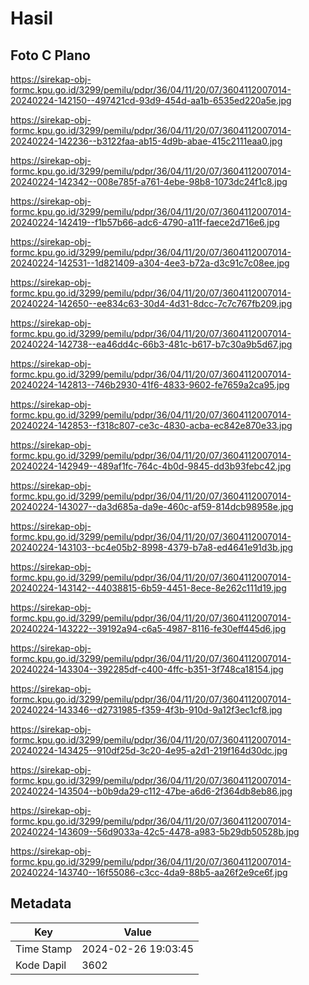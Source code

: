 # Hasil

## Foto C Plano

https://sirekap-obj-formc.kpu.go.id/3299/pemilu/pdpr/36/04/11/20/07/3604112007014-20240224-142150--497421cd-93d9-454d-aa1b-6535ed220a5e.jpg

https://sirekap-obj-formc.kpu.go.id/3299/pemilu/pdpr/36/04/11/20/07/3604112007014-20240224-142236--b3122faa-ab15-4d9b-abae-415c2111eaa0.jpg

https://sirekap-obj-formc.kpu.go.id/3299/pemilu/pdpr/36/04/11/20/07/3604112007014-20240224-142342--008e785f-a761-4ebe-98b8-1073dc24f1c8.jpg

https://sirekap-obj-formc.kpu.go.id/3299/pemilu/pdpr/36/04/11/20/07/3604112007014-20240224-142419--f1b57b66-adc6-4790-a11f-faece2d716e6.jpg

https://sirekap-obj-formc.kpu.go.id/3299/pemilu/pdpr/36/04/11/20/07/3604112007014-20240224-142531--1d821409-a304-4ee3-b72a-d3c91c7c08ee.jpg

https://sirekap-obj-formc.kpu.go.id/3299/pemilu/pdpr/36/04/11/20/07/3604112007014-20240224-142650--ee834c63-30d4-4d31-8dcc-7c7c767fb209.jpg

https://sirekap-obj-formc.kpu.go.id/3299/pemilu/pdpr/36/04/11/20/07/3604112007014-20240224-142738--ea46dd4c-66b3-481c-b617-b7c30a9b5d67.jpg

https://sirekap-obj-formc.kpu.go.id/3299/pemilu/pdpr/36/04/11/20/07/3604112007014-20240224-142813--746b2930-41f6-4833-9602-fe7659a2ca95.jpg

https://sirekap-obj-formc.kpu.go.id/3299/pemilu/pdpr/36/04/11/20/07/3604112007014-20240224-142853--f318c807-ce3c-4830-acba-ec842e870e33.jpg

https://sirekap-obj-formc.kpu.go.id/3299/pemilu/pdpr/36/04/11/20/07/3604112007014-20240224-142949--489af1fc-764c-4b0d-9845-dd3b93febc42.jpg

https://sirekap-obj-formc.kpu.go.id/3299/pemilu/pdpr/36/04/11/20/07/3604112007014-20240224-143027--da3d685a-da9e-460c-af59-814dcb98958e.jpg

https://sirekap-obj-formc.kpu.go.id/3299/pemilu/pdpr/36/04/11/20/07/3604112007014-20240224-143103--bc4e05b2-8998-4379-b7a8-ed4641e91d3b.jpg

https://sirekap-obj-formc.kpu.go.id/3299/pemilu/pdpr/36/04/11/20/07/3604112007014-20240224-143142--44038815-6b59-4451-8ece-8e262c111d19.jpg

https://sirekap-obj-formc.kpu.go.id/3299/pemilu/pdpr/36/04/11/20/07/3604112007014-20240224-143222--39192a94-c6a5-4987-8116-fe30eff445d6.jpg

https://sirekap-obj-formc.kpu.go.id/3299/pemilu/pdpr/36/04/11/20/07/3604112007014-20240224-143304--392285df-c400-4ffc-b351-3f748ca18154.jpg

https://sirekap-obj-formc.kpu.go.id/3299/pemilu/pdpr/36/04/11/20/07/3604112007014-20240224-143346--d2731985-f359-4f3b-910d-9a12f3ec1cf8.jpg

https://sirekap-obj-formc.kpu.go.id/3299/pemilu/pdpr/36/04/11/20/07/3604112007014-20240224-143425--910df25d-3c20-4e95-a2d1-219f164d30dc.jpg

https://sirekap-obj-formc.kpu.go.id/3299/pemilu/pdpr/36/04/11/20/07/3604112007014-20240224-143504--b0b9da29-c112-47be-a6d6-2f364db8eb86.jpg

https://sirekap-obj-formc.kpu.go.id/3299/pemilu/pdpr/36/04/11/20/07/3604112007014-20240224-143609--56d9033a-42c5-4478-a983-5b29db50528b.jpg

https://sirekap-obj-formc.kpu.go.id/3299/pemilu/pdpr/36/04/11/20/07/3604112007014-20240224-143740--16f55086-c3cc-4da9-88b5-aa26f2e9ce6f.jpg


## Metadata

| Key        | Value               |
| ---------- | ------------------- |
| Time Stamp | 2024-02-26 19:03:45 |
| Kode Dapil | 3602                |



